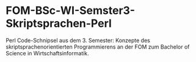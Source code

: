 # FOM-BSc-WI-Semster3-Skriptsprachen-Perl
Perl Code-Schnipsel aus dem 3. Semester: Konzepte des skriptsprachenorientierten Programmierens an der FOM zum Bachelor of Science in Wirtschaftsinformatik.
